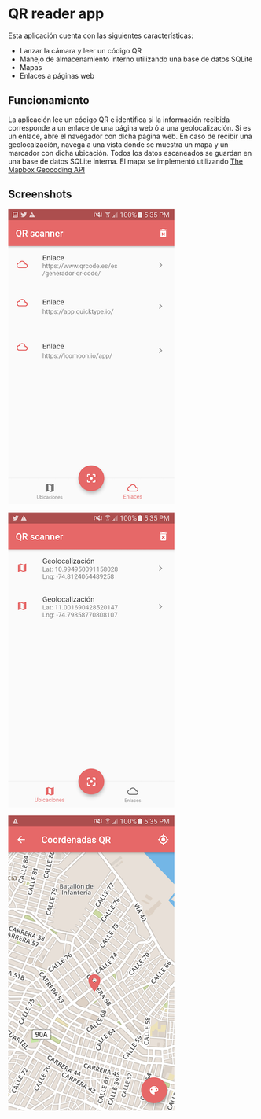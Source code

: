 # QR reader app

Esta aplicación cuenta con las siguientes características:
- Lanzar la cámara y leer un código QR
- Manejo de almacenamiento interno utilizando una base de datos SQLite 
- Mapas
- Enlaces a páginas web

## Funcionamiento

La aplicación lee un código QR e identifica si la información recibida corresponde a un enlace de una página web
ó a una geolocalización. Si es un enlace, abre el navegador con dicha página web. En caso de recibir una geolocaización, navega a
una vista donde se muestra un mapa y un marcador con dicha ubicación.
Todos los datos escaneados se guardan en una base de datos SQLite interna.
El mapa se implementó utilizando [The Mapbox Geocoding API](https://docs.mapbox.com/api/search/#geocoding)

## Screenshots

![](examples/links.png)



![](examples/locations.png)



![](examples/map.png)
